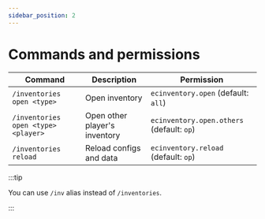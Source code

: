 ```yaml
---
sidebar_position: 2
---
```


# Commands and permissions

| Command                             | Description                   | Permission                                |
|-------------------------------------|-------------------------------|-------------------------------------------|
| `/inventories open <type>`          | Open inventory                | `ecinventory.open` (default: `all`)       |
| `/inventories open <type> <player>` | Open other player's inventory | `ecinventory.open.others` (default: `op`) |
| `/inventories reload`               | Reload configs and data       | `ecinventory.reload` (default: `op`)      |

:::tip

You can use `/inv` alias instead of `/inventories`.

:::
